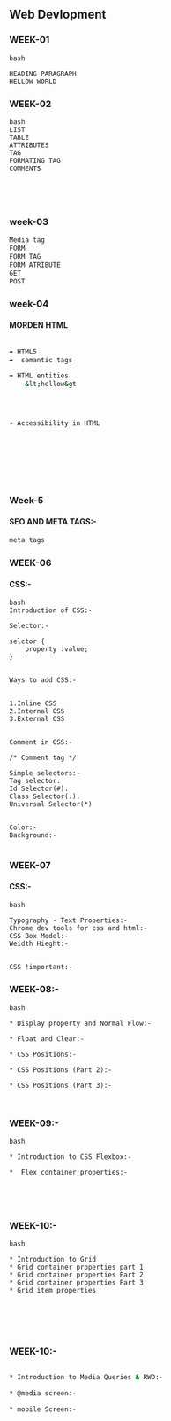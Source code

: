 ## Web Devlopment

### WEEK-01
```
bash

HEADING PARAGRAPH
HELLOW WORLD
```


### WEEK-02
```
bash
LIST 
TABLE
ATTRIBUTES
TAG
FORMATING TAG
COMMENTS





```


### week-03 
```bash
Media tag
FORM 
FORM TAG
FORM ATRIBUTE
GET 
POST


```


### week-04
#### MORDEN HTML
```bash

➡️ HTML5
➡️  semantic tags

➡️ HTML entities
    &lt;hellow&gt 




➡️ Accessibility in HTML









```

### Week-5
#### SEO AND META TAGS:-
```bash
meta tags 


```


### WEEK-06
#### CSS:-
```
bash
Introduction of CSS:-

Selector:-

selctor {
    property :value;
}


Ways to add CSS:-


1.Inline CSS
2.Internal CSS
3.External CSS


Comment in CSS:-

/* Comment tag */

Simple selectors:-
Tag selector. 
Id Selector(#).
Class Selector(.).
Universal Selector(*)


Color:-
Background:-


```


### WEEK-07
#### CSS:-
```
bash

Typography - Text Properties:-
Chrome dev tools for css and html:-
CSS Box Model:-
Weidth Hieght:-


CSS !important:-

```

### WEEK-08:-

```
bash

* Display property and Normal Flow:-

* Float and Clear:-

* CSS Positions:-

* CSS Positions (Part 2):-

* CSS Positions (Part 3):-



```

### WEEK-09:-

```
bash

* Introduction to CSS Flexbox:-

*  Flex container properties:-





```
### WEEK-10:-

```
bash

* Introduction to Grid
* Grid container properties part 1
* Grid container properties Part 2
* Grid container properties Part 3
* Grid item properties






```

### WEEK-10:-

```bash

* Introduction to Media Queries & RWD:-

* @media screen:-

* mobile Screen:-


```